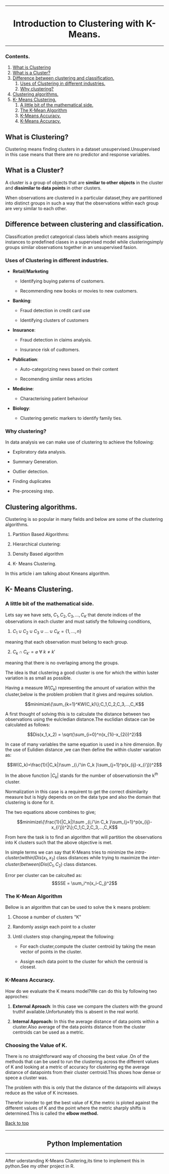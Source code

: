 
<div id ="top"></div>

______

# <center>Introduction to Clustering with K-Means.</center>
______

### Contents.

1. [What is Clustering](#1)
1. [What is a Cluster?](#2)
1. [Difference between clustering and classification.](#3)
    1. [Uses of Clustering in different industries.](#3.1)
    1. [Why clustering?](#3.2)
1. [Clustering algorithms.](#4)
1. [K- Means Clustering.](#5)
    1. [A little bit of the mathematical side.](#5.1)
    1. [The K-Mean Algorithm](#5.2)
    1. [K-Means Accuracy.](#5.3)
    1. [K-Means Accuracy.](#5.4)
    

<div id ="1"></div>

## What is Clustering?

Clustering means finding clusters in a dataset unsupervised.Unsupervised in this case means that there are no predictor and response variables.

<div id ="2"></div>

## What is a Cluster?

A cluster is a group of objects that are __similar to other objects__ in the cluster and __dissimilar to data points__ in other clusters.

When observations are clustered in a particular dataset,they are partitioned into distinct groups in such a way that the observations within each group are very similar to each other.

<div id ="3"></div>

## Difference between clustering and classification.

Classification predict categorical class labels which means assigning instances to predefined clases in a supervised model while clusteringsimply groups similar observations together in an unsupervised fasion.


<div id ="3.1"></div>

### Uses of Clustering in different industries.

- **Retail/Marketing**

    - Identifying buying paterns of customers.
    
    - Recommending new books or movies to new customers.
    
- **Banking**:
    
    - Fraud detection in credit card use
    
    - Identifying clusters of customers 
    
- **Insurance**:
    
    - Fraud detection in claims analysis.
    
    - Insurance risk of cudtomers.
    
- **Publication**:
    
    - Auto-categorizing news based on their content
    
    - Recomending similar news articles
    
- **Medicine**:

    - Characterising patient behaviour 
    
- **Biology**:
    
    - Clustering genetic markers to identify family ties.
    
 <div id ="3.2"></div>
    
### Why clustering?

In data analysis we can make use of clustering to achieve the following:
    
- Exploratory data analysis.
    
- Summary Generation.
    
- Outlier detection.
    
- Finding duplicates
    
- Pre-procesing step.

<div id ="4"></div>
    
## Clustering algorithms.

Clustering is so popular in many fields and below are some of the clustering algorithms.

1. Partition Based Algorithms:

1. Hierarchical clustering:

1. Density Based algorithm

1. K- Means Clustering.

In this article i am talking about Kmeans algorithm.

<div id ="5"></div>

## K- Means Clustering.

<div id ="5.1"></div>

### A little bit of the mathematical side.

Lets say we have sets, $C_1,C_2,C_3,...,C_K$ that denote indices of the observations in each cluster and must satisfy the following conditions,

1. $C_1 \cup C_2 \cup C_3 \cup ...\cup C_K=\{1,...,n\}$

meaning that each observation must belong to each group.

2. $C_k\cap C_{k'}=\varnothing \    \forall \ k \neq k'$

meaning that there is no overlaping among the groups.

The idea is that clustering a good cluster is one for which the within luster variation is as small as possible.

Having a measure $W(C_k)$  representing the amount of variation within the cluster,below is the problem problem that it gives and requires solution.

$$minimize\{\sum_{k=1}^KW(C_k)\};C_1,C_2,C_3,...,C_K$$

A first thought of solving this is to calculate the distance between two observations using the eulcledian distance.The euclidian distace can be calculated as follows:

$$Dis(x_1,x_2) = \sqrt{\sum_{i=0}^n(x_{1i}-x_{2i})^2}$$

In case of many variables the same equation is used in a hire dimension.
By the use of Eulidien distance ,we can then define the within cluster variation as:

$$W(C_k)=\frac{1}{|C_k|}\sum _{i,i'\in C_k }\sum_{j=1}^p(x_{ij}-x_{i'j})^2$$

In the above function $|C_k|$ stands for the number of observationsin the k$^{th}$ cluster.

Normalization in this case is a requirent to get the correct disimilarity measure but is higly depends on on the data type and also the domain that clustering is done for it.

The two equations above combines to give;

$$minimize\{\frac{1}{|C_k|}\sum _{i,i'\in C_k }\sum_{j=1}^p(x_{ij}-x_{i'j})^2\};C_1,C_2,C_3,...,C_K$$

From here the task is to find an algorithm that will partition the observations into K clusters such that the above objective is met.

In simple terms we can say that K-Means tries to minimize the _intra-cluster(within)_$Dis(x_1,x_2)$ class distances while trying to maximize the _inter-cluster(between)_$Dis(C_1,C_2)$ class distances.

Error per cluster can be calculted as:
$$SSE = \sum_i^n(x_i-C_j)^2$$

<div id ="5.2"></div>

### The K-Mean Algorithm

Bellow is an algorithm that can be used to solve the k means problem:

1. Choose a number of clusters "K"

1. Randomly assign each point to a cluster

1. Until clusters stop changing,repeat the following:

    - For each cluster,compute the cluster centroid by taking the mean vector of points in the cluster.
    
    - Assign each data point to the cluster for which the centroid is closest.

<div id ="5.3"></div>    

### K-Means Accuracy.

How do we evaluate the K means model?We can do this by following two approches:

1. **External Aproach**: In this case we compare the clusters with the ground truthif available.Unfortunately this is absent in the real world.

1. **Internal Approach:** In this the average distance of data points within a cluster.Also average of the data points distance from the cluster centroids can be used as a metric.

<div id ="5.4"></div>

### Choosing the Value of K.

There is no straightforward way of choosing the best value .On of the methods that can be used to run the clustering across the different values of K and looking at a metric of accuracy for clustering eg the average distance of datapoints from their cluster centroid.This shows how dense or spece a cluster was.

The problem with this is only that the distance of the datapoints will always reduce as the value of K increases.

Therefor inorder to get the best value of K,the metric is ploted against the different values of K and the point where the metric sharply shifts is determined.This is called the __elbow method.__


[Back to top](#top)

____
## <center>Python Implementation</center>
___

After uderstanding K-Means Clustering,its time to implement this in python.See my other project in R.


```python

```
